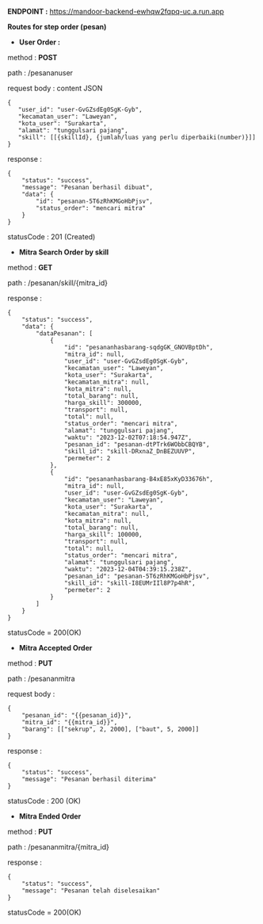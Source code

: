 **ENDPOINT :** https://mandoor-backend-ewhqw2fqpq-uc.a.run.app

**Routes for step order (pesan)**

- **User Order :**

method : **POST**

path : /pesananuser

request body : content JSON
```
{
   "user_id": "user-GvGZsdEg0SgK-Gyb",
   "kecamatan_user": "Laweyan",
   "kota_user": "Surakarta",
   "alamat": "tunggulsari pajang",
   "skill": [[{skillId}, {jumlah/luas yang perlu diperbaiki(number)}]]
}
```

response :
```
{
    "status": "success",
    "message": "Pesanan berhasil dibuat",
    "data": {
        "id": "pesanan-5T6zRhKMGoHbPjsv",
        "status_order": "mencari mitra"
    }
}
```

statusCode : 201 (Created)

- **Mitra Search Order by skill**

method : **GET**

path : /pesanan/skill/{mitra_id}

response :
```
{
    "status": "success",
    "data": {
        "dataPesanan": [
            {
                "id": "pesananhasbarang-sqdgGK_GNOVBptDh",
                "mitra_id": null,
                "user_id": "user-GvGZsdEg0SgK-Gyb",
                "kecamatan_user": "Laweyan",
                "kota_user": "Surakarta",
                "kecamatan_mitra": null,
                "kota_mitra": null,
                "total_barang": null,
                "harga_skill": 300000,
                "transport": null,
                "total": null,
                "status_order": "mencari mitra",
                "alamat": "tunggulsari pajang",
                "waktu": "2023-12-02T07:18:54.947Z",
                "pesanan_id": "pesanan-dtPTrk6WObbCBQYB",
                "skill_id": "skill-DRxnaZ_DnBEZUUVP",
                "permeter": 2
            },
            {
                "id": "pesananhasbarang-B4xE85xKyD33676h",
                "mitra_id": null,
                "user_id": "user-GvGZsdEg0SgK-Gyb",
                "kecamatan_user": "Laweyan",
                "kota_user": "Surakarta",
                "kecamatan_mitra": null,
                "kota_mitra": null,
                "total_barang": null,
                "harga_skill": 100000,
                "transport": null,
                "total": null,
                "status_order": "mencari mitra",
                "alamat": "tunggulsari pajang",
                "waktu": "2023-12-04T04:39:15.238Z",
                "pesanan_id": "pesanan-5T6zRhKMGoHbPjsv",
                "skill_id": "skill-I8EUMrIIl8P7p4hR",
                "permeter": 2
            }
        ]
    }
}
```

statusCode = 200(OK)

- **Mitra Accepted Order**

method : **PUT**

path : /pesananmitra

request body : 
```
{
    "pesanan_id": "{{pesanan_id}}",
    "mitra_id": "{{mitra_id}}",
    "barang": [["sekrup", 2, 2000], ["baut", 5, 2000]]
}
```

response :
```
{
    "status": "success",
    "message": "Pesanan berhasil diterima"
}
```

statusCode : 200 (OK)

- **Mitra Ended Order**

method : **PUT**

path : /pesananmitra/{mitra_id}

response : 
```
{
    "status": "success",
    "message": "Pesanan telah diselesaikan"
}
```

statusCode = 200(OK)
